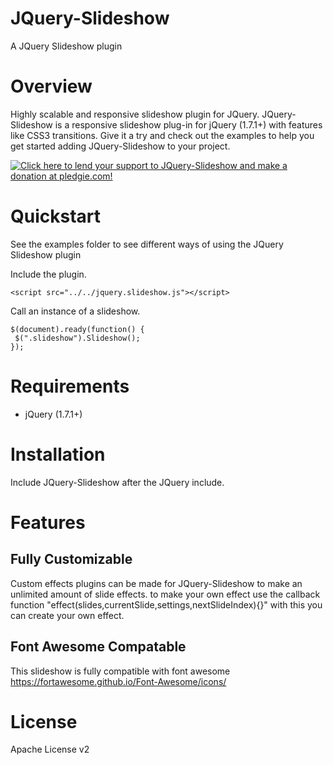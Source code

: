 JQuery-Slideshow
==========
A JQuery Slideshow plugin


Overview
========
Highly scalable and responsive slideshow plugin for JQuery.
JQuery-Slideshow is a responsive slideshow plug-in for jQuery (1.7.1+) with features like CSS3 transitions. Give it a try and check out the examples to help you get started adding JQuery-Slideshow to your project.




[![Click here to lend your support to JQuery-Slideshow and make a donation at pledgie.com!](https://pledgie.com/campaigns/32610.png?skin_name=chrome)](https://pledgie.com/campaigns/32610)

Quickstart
==========
See the examples folder to see different ways of using the JQuery Slideshow plugin

Include the plugin.

    <script src="../../jquery.slideshow.js"></script>

Call an instance of a slideshow.

    $(document).ready(function() {
     $(".slideshow").Slideshow();
    });

Requirements
============
 - jQuery (1.7.1+)

Installation
============
Include JQuery-Slideshow after the JQuery include.


Features
========

Fully Customizable
--------------
Custom effects plugins can be made for JQuery-Slideshow to make an unlimited amount of slide effects.
to make your own effect use the callback function "effect(slides,currentSlide,settings,nextSlideIndex){}"
with this you can create your own effect. 

Font Awesome Compatable
--------------
This slideshow is fully compatible with font awesome
https://fortawesome.github.io/Font-Awesome/icons/


License
=======
Apache License v2 




